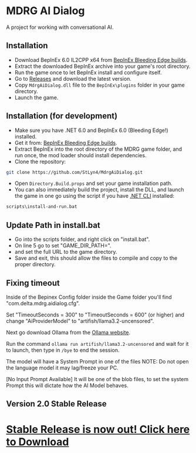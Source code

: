 # MDRG AI Dialog

A project for working with conversational AI.

## Installation

* Download BepInEx 6.0 IL2CPP x64 from [BepInEx Bleeding Edge builds](https://builds.bepinex.dev/projects/bepinex_be).
* Extract the downloaded BepInEx archive into your game's root directory.
* Run the game once to let BepInEx install and configure itself.
* Go to [Releases](https://github.com/StLyn4/MdrgAiDialog/releases) and download the latest version.
* Copy `MdrgAiDialog.dll` file to the `BepInEx\plugins` folder in your game directory.
* Launch the game.

## Installation (for development)

* Make sure you have .NET 6.0 and BepInEx 6.0 (Bleeding Edge!) installed.
* Get it from: [BepInEx Bleeding Edge builds](https://builds.bepinex.dev/projects/bepinex_be).
* Extract BepInEx into the root directory of the MDRG game folder, and run once, the mod loader should install dependencies.
* Clone the repository:

``` bash
git clone https://github.com/StLyn4/MdrgAiDialog.git
```

* Open `Directory.Build.props` and set your game installation path.
* You can also immediately build the project, install the DLL, and launch the game in one go using the script if you have [.NET CLI](https://dotnet.microsoft.com/download/dotnet) installed:

``` bash
scripts\install-and-run.bat
```

## Update Path in install.bat

* Go into the scripts folder, and right click on "install.bat".
* On line 5 go to set "GAME_DIR_PATH=".
* and set the full URL to the game directory.
* Save and exit, this should allow the files to compile and copy to the proper directory.

## Fixing timeout

Inside of the Bepinex Config folder inside the Game folder you'll find "com.delta.mdrg.aidialog.cfg".

Set "TimeoutSeconds = 300" to "TimeoutSeconds = 600" (or higher) and change "AiProviderModel" to "artifish/llama3.2-uncensored".

Next go download Ollama from the [Ollama website](https://ollama.com/).

Run the command  ```ollama run artifish/llama3.2-uncensored``` and wait for it to launch, then type in  ```/bye``` to end the session.

The model will have a System Prompt in one of the files NOTE: Do not open the language model it may lag/freeze your PC.

[No Input Prompt Available]
It will be one of the blob files, to set the system Prompt this will dictate how the AI Model behaves.

## Version 2.0 Stable Release
# [Stable Release is now out! Click here to Download](https://github.com/StLyn4/MdrgAiDialog/releases/tag/Stable-Release-Ver-2)
